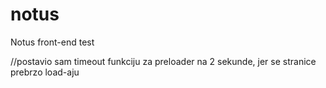 # notus
Notus front-end test

//postavio sam timeout funkciju za preloader na 2 sekunde, jer se stranice prebrzo load-aju
